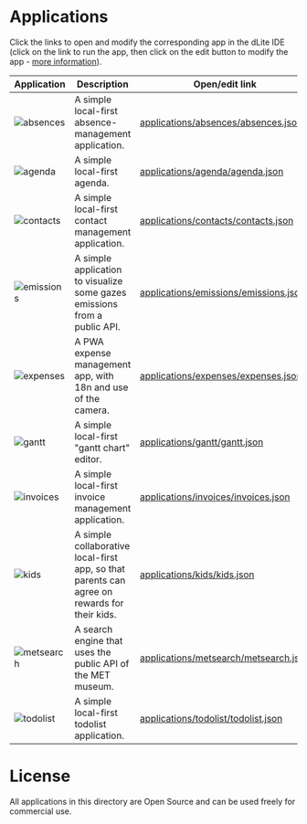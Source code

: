 
# Applications

Click the links to open and modify the corresponding app in the dLite IDE (click on the link to run the app, then click on the edit button to modify the app - [more information](../README.md#getting-started)).

|  Application | Description | Open/edit link |
| ------------- | ------------- | ------------- |
| ![absences](https://img.icons8.com/stickers/100/sun-lounger.png) | A simple local-first absence-management application. | [applications/absences/absences.json](https://platform.dlite.io/?src=https://raw.githubusercontent.com/cincheo/dlite/main/applications/absences/absences.json) |
| ![agenda](https://img.icons8.com/stickers/100/planner.png) | A simple local-first agenda. | [applications/agenda/agenda.json](https://platform.dlite.io/?src=https://raw.githubusercontent.com/cincheo/dlite/main/applications/agenda/agenda.json) |
| ![contacts](https://img.icons8.com/stickers/100/contacts.png) | A simple local-first contact management application. | [applications/contacts/contacts.json](https://platform.dlite.io/?src=https://raw.githubusercontent.com/cincheo/dlite/main/applications/contacts/contacts.json) |
| ![emissions](https://img.icons8.com/stickers/100/air-element.png) | A simple application to visualize some gazes emissions from a public API. | [applications/emissions/emissions.json](https://platform.dlite.io/?src=https://raw.githubusercontent.com/cincheo/dlite/main/applications/emissions/emissions.json) |
| ![expenses](https://img.icons8.com/stickers/100/purchase-order.png) | A PWA expense management app, with 18n and use of the camera. | [applications/expenses/expenses.json](https://platform.dlite.io/?src=https://raw.githubusercontent.com/cincheo/dlite/main/applications/expenses/expenses.json) |
| ![gantt](https://img.icons8.com/stickers/100/gantt-chart.png) | A simple local-first "gantt chart" editor. | [applications/gantt/gantt.json](https://platform.dlite.io/?src=https://raw.githubusercontent.com/cincheo/dlite/main/applications/gantt/gantt.json) |
| ![invoices](https://img.icons8.com/stickers/100/invoice.png) | A simple local-first invoice management application. | [applications/invoices/invoices.json](https://platform.dlite.io/?src=https://raw.githubusercontent.com/cincheo/dlite/main/applications/invoices/invoices.json) |
| ![kids](https://img.icons8.com/stickers/100/prize.png) | A simple collaborative local-first app, so that parents can agree on rewards for their kids. | [applications/kids/kids.json](https://platform.dlite.io/?src=https://raw.githubusercontent.com/cincheo/dlite/main/applications/kids/kids.json) |
| ![metsearch](https://img.icons8.com/stickers/100/museum.png) | A search engine that uses the public API of the MET museum. | [applications/metsearch/metsearch.json](https://platform.dlite.io/?src=https://raw.githubusercontent.com/cincheo/dlite/main/applications/metsearch/metsearch.json) |
| ![todolist](https://img.icons8.com/stickers/100/todo-list.png) | A simple local-first todolist application. | [applications/todolist/todolist.json](https://platform.dlite.io/?src=https://raw.githubusercontent.com/cincheo/dlite/main/applications/todolist/todolist.json) |

# License

All applications in this directory are Open Source and can be used freely for commercial use.

